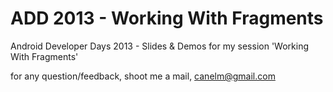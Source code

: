ADD 2013 - Working With Fragments
=======

Android Developer Days 2013 - Slides &amp; Demos for my session 'Working With Fragments'

for any question/feedback, shoot me a mail, canelm@gmail.com
